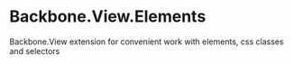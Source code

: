 Backbone.View.Elements
======================

Backbone.View extension for convenient work with elements, css classes and selectors
